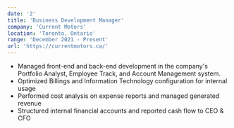 ```yaml
---
date: '2'
title: 'Business Development Manager'
company: 'Current Motors'
location: 'Toronto, Ontario'
range: 'December 2021 - Present'
url: 'https://currentmotors.ca/'
---
```


- Managed front-end and back-end development in the company's Portfolio Analyst, Employee Track, and Account Management system.
- Optimized Billings and Information Technology configuration for internal usage
- Performed cost analysis on expense reports and managed generated revenue
- Structured internal financial accounts and reported cash flow to CEO & CFO

